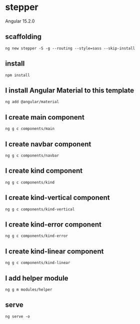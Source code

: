 # stepper

Angular 15.2.0

## scaffolding

```shell
ng new stepper -S -g --routing --style=sass --skip-install
```

## install

```shell
npm install
```

## I install Angular Material to this template

```shell
ng add @angular/material
```

## I create main component

```shell
ng g c components/main
```

## I create navbar component

```shell
ng g c components/navbar
```

## I create kind component

```shell
ng g c components/kind
```

## I create kind-vertical component

```shell
ng g c components/kind-vertical
```

## I create kind-error component

```shell
ng g c components/kind-error
```

## I create kind-linear component

```shell
ng g c components/kind-linear
```

## I add helper module

```shell
ng g m modules/helper
```

## serve

```shell
ng serve -o
```
